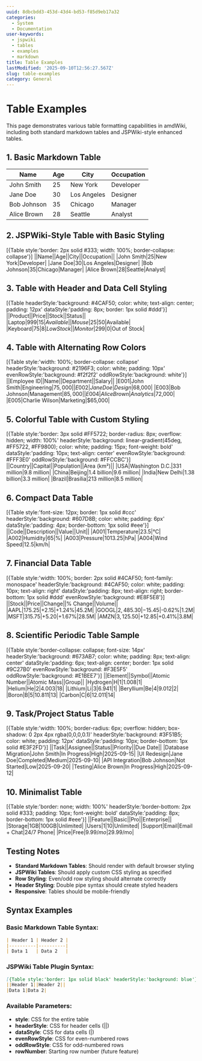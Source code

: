 ```yaml
---
uuid: 8dbcbdd3-453d-43d4-bd53-f85d9eb17a32
categories:
  - System
  - Documentation
user-keywords:
  - jspwiki
  - tables
  - examples
  - markdown
title: Table Examples
lastModified: '2025-09-10T12:56:27.567Z'
slug: table-examples
category: General
---
```

# Table Examples

This page demonstrates various table formatting capabilities in amdWiki, including both standard markdown tables and JSPWiki-style enhanced tables.

## 1. Basic Markdown Table

| Name | Age | City | Occupation |
|------|-----|------|------------|
| John Smith | 25 | New York | Developer |
| Jane Doe | 30 | Los Angeles | Designer |
| Bob Johnson | 35 | Chicago | Manager |
| Alice Brown | 28 | Seattle | Analyst |

## 2. JSPWiki-Style Table with Basic Styling

[{Table style:'border: 2px solid #333; width: 100%; border-collapse: collapse'}]
||Name||Age||City||Occupation||
|John Smith|25|New York|Developer|
|Jane Doe|30|Los Angeles|Designer|
|Bob Johnson|35|Chicago|Manager|
|Alice Brown|28|Seattle|Analyst|

## 3. Table with Header and Data Cell Styling

[{Table headerStyle:'background: #4CAF50; color: white; text-align: center; padding: 12px' dataStyle:'padding: 8px; border: 1px solid #ddd'}]
||Product||Price||Stock||Status||
|Laptop|$999|15|Available|
|Mouse|$25|50|Available|
|Keyboard|$75|8|Low Stock|
|Monitor|$299|0|Out of Stock|

## 4. Table with Alternating Row Colors

[{Table style:'width: 100%; border-collapse: collapse' headerStyle:'background: #2196F3; color: white; padding: 10px' evenRowStyle:'background: #f2f2f2' oddRowStyle:'background: white'}]
||Employee ID||Name||Department||Salary||
|E001|John Smith|Engineering|$75,000|
|E002|Jane Doe|Design|$68,000|
|E003|Bob Johnson|Management|$85,000|
|E004|Alice Brown|Analytics|$72,000|
|E005|Charlie Wilson|Marketing|$65,000|

## 5. Colorful Table with Custom Styling

[{Table style:'border: 3px solid #FF5722; border-radius: 8px; overflow: hidden; width: 100%' headerStyle:'background: linear-gradient(45deg, #FF5722, #FF9800); color: white; padding: 15px; font-weight: bold' dataStyle:'padding: 10px; text-align: center' evenRowStyle:'background: #FFF3E0' oddRowStyle:'background: #FFCCBC'}]
||Country||Capital||Population||Area (km²)||
|USA|Washington D.C.|331 million|9.8 million|
|China|Beijing|1.4 billion|9.6 million|
|India|New Delhi|1.38 billion|3.3 million|
|Brazil|Brasília|213 million|8.5 million|

## 6. Compact Data Table

[{Table style:'font-size: 12px; border: 1px solid #ccc' headerStyle:'background: #607D8B; color: white; padding: 6px' dataStyle:'padding: 4px; border-bottom: 1px solid #eee'}]
||Code||Description||Value||Unit||
|A001|Temperature|23.5|°C|
|A002|Humidity|65|%|
|A003|Pressure|1013.25|hPa|
|A004|Wind Speed|12.5|km/h|

## 7. Financial Data Table

[{Table style:'width: 100%; border: 2px solid #4CAF50; font-family: monospace' headerStyle:'background: #4CAF50; color: white; padding: 10px; text-align: right' dataStyle:'padding: 8px; text-align: right; border-bottom: 1px solid #ddd' evenRowStyle:'background: #E8F5E8'}]
||Stock||Price||Change||% Change||Volume||
|AAPL|$175.25|+$2.15|+1.24%|45.2M|
|GOOGL|$2,485.30|-$15.45|-0.62%|1.2M|
|MSFT|$315.75|+$5.20|+1.67%|28.5M|
|AMZN|$3,125.50|+$12.85|+0.41%|3.8M|

## 8. Scientific Periodic Table Sample

[{Table style:'border-collapse: collapse; font-size: 14px' headerStyle:'background: #673AB7; color: white; padding: 8px; text-align: center' dataStyle:'padding: 6px; text-align: center; border: 1px solid #9C27B0' evenRowStyle:'background: #F3E5F5' oddRowStyle:'background: #E1BEE7'}]
||Element||Symbol||Atomic Number||Atomic Mass||Group||
|Hydrogen|H|1|1.008|1|
|Helium|He|2|4.003|18|
|Lithium|Li|3|6.941|1|
|Beryllium|Be|4|9.012|2|
|Boron|B|5|10.811|13|
|Carbon|C|6|12.011|14|

## 9. Task/Project Status Table

[{Table style:'width: 100%; border-radius: 6px; overflow: hidden; box-shadow: 0 2px 4px rgba(0,0,0,0.1)' headerStyle:'background: #3F51B5; color: white; padding: 12px' dataStyle:'padding: 10px; border-bottom: 1px solid #E3F2FD'}]
||Task||Assignee||Status||Priority||Due Date||
|Database Migration|John Smith|In Progress|High|2025-09-15|
|UI Redesign|Jane Doe|Completed|Medium|2025-09-10|
|API Integration|Bob Johnson|Not Started|Low|2025-09-20|
|Testing|Alice Brown|In Progress|High|2025-09-12|

## 10. Minimalist Table

[{Table style:'border: none; width: 100%' headerStyle:'border-bottom: 2px solid #333; padding: 10px; font-weight: bold' dataStyle:'padding: 8px; border-bottom: 1px solid #eee'}]
||Feature||Basic||Pro||Enterprise||
|Storage|1GB|100GB|Unlimited|
|Users|1|10|Unlimited|
|Support|Email|Email + Chat|24/7 Phone|
|Price|Free|$9.99/mo|$29.99/mo|

## Testing Notes

- **Standard Markdown Tables**: Should render with default browser styling
- **JSPWiki Tables**: Should apply custom CSS styling as specified
- **Row Styling**: Even/odd row styling should alternate correctly
- **Header Styling**: Double pipe syntax should create styled headers
- **Responsive**: Tables should be mobile-friendly

## Syntax Examples

### Basic Markdown Table Syntax:
```markdown
| Header 1 | Header 2 |
|----------|----------|
| Data 1   | Data 2   |
```

### JSPWiki Table Plugin Syntax:
```markdown
[{Table style:'border: 1px solid black' headerStyle:'background: blue'}]
||Header 1||Header 2||
|Data 1|Data 2|
```

### Available Parameters:
- **style**: CSS for the entire table
- **headerStyle**: CSS for header cells (||)
- **dataStyle**: CSS for data cells (|)
- **evenRowStyle**: CSS for even-numbered rows
- **oddRowStyle**: CSS for odd-numbered rows
- **rowNumber**: Starting row number (future feature)
